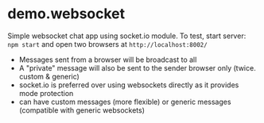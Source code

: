 # demo.websocket

Simple websocket chat app using socket.io module. To test, start server: `npm start` and open two browsers at `http://localhost:8002/`

- Messages sent from a browser will be broadcast to all
- A "private" message will also be sent to the sender browser only (twice. custom & generic)
- socket.io is preferred over using websockets directly as it provides mode protection
- can have custom messages (more flexible) or generic messages (compatible with generic websockets)
